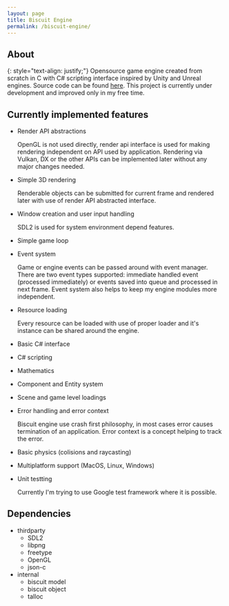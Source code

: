 ```yaml
---
layout: page
title: Biscuit Engine 
permalink: /biscuit-engine/
---
```

## About

{: style="text-align: justify;"}
Opensource game engine created from scratch in C with C# scripting interface inspired by Unity and Unreal engines.
Source code can be found [here](https://github.com/travisdoor/biscuit). This project is currently under development
and improved only in my free time.


## Currently implemented features

- Render API abstractions

  OpenGL is not used directly, render api interface is used for making rendering independent on API used by application.
  Rendering via Vulkan, DX or the other APIs can be implemented later without any major changes needed.
 
- Simple 3D rendering
  
  Renderable objects can be submitted for current frame and rendered later with use of render API abstracted interface.

- Window creation and user input handling
  
  SDL2 is used for system environment depend features.

- Simple game loop
- Event system
  
  Game or engine events can be passed around with event manager. There are two event types supported: immediate handled
  event (processed immediately) or events saved into queue and processed in next frame. Event system also helps
  to keep my engine modules more independent.

- Resource loading

  Every resource can be loaded with use of proper loader and it's instance can be shared around the engine.

- Basic C# interface
- C# scripting
- Mathematics
- Component and Entity system
- Scene and game level loadings
- Error handling and error context

  Biscuit engine use crash first philosophy, in most cases error causes termination of an application. Error context is 
  a concept helping to track the error.

- Basic physics (colisions and raycasting)
- Multiplatform support (MacOS, Linux, Windows)
- Unit testting

  Currently I'm trying to use Google test framework where it is possible.

## Dependencies
- thirdparty
    - SDL2
    - libpng
    - freetype
    - OpenGL
    - json-c
- internal
    - biscuit model
    - biscuit object
    - talloc
